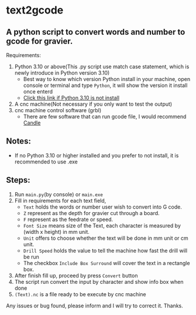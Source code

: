 # text2gcode

## A python script to convert words and number to gcode for gravier. 

Requirements:
1. Python 3.10 or above(This .py script use match case statement, which is newly introduce in Python version 3.10)
    - Best way to know which version Python install in your machine, open console or terminal and type `Python`, it will show the version it install once enterd
    - [Click this link if Python 3.10 is not install](https://www.python.org/downloads/release/python-3100/)
2. A cnc machine(Not necessary if you only want to test the output)
3. cnc machine control software (grbl)
    - There are few software that can run gcode file, I would recommend [Candle](https://github.com/Denvi/Candle)
## Notes:
  - If no Python 3.10 or higher installed and you prefer to not install, it is recommended to use .exe
## Steps:
 1. Run `main.py`(by console) or `main.exe`
 2. Fill in requirements for each text field,
    - `Text` holds the words or number user wish to convert into G code.
    - `Z` represent as the depth for gravier cut through a board.
    - `F` represent as the feedrate or speed.
    - `Font Size` means size of the Text, each character is measured by (width x height) in mm unit.
    - `Unit` offers to choose whether the text will be done in mm unit or cm unit. 
    - `Drill Speed` holds the value to tell the machine how fast the drill will be run
    - The checkbox `Include Box Surround` will cover the text in a rectangle box.
  3. After finish fill up, proceed by press `Convert` button
  4. The script run convert the input by character and show info box when done
  5. `(Text).nc` is a file ready to be execute by cnc machine
  
Any issues or bug found, please inform and I will try to correct it. 
Thanks. 
